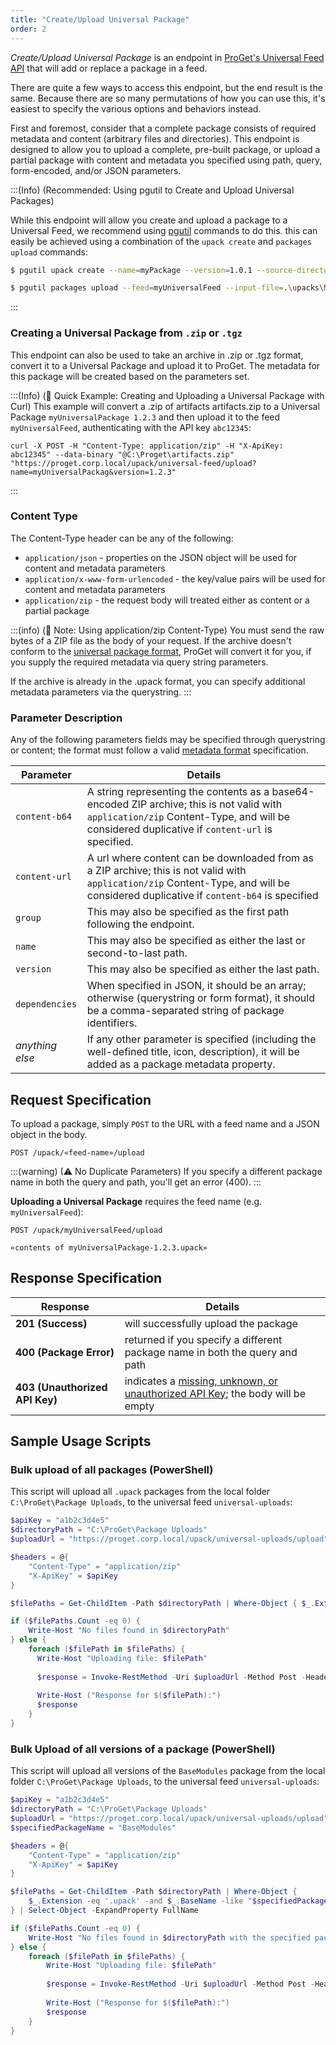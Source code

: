 ```yaml
---
title: "Create/Upload Universal Package"
order: 2
---
```


*Create/Upload Universal Package* is an endpoint in [ProGet's Universal Feed API](/docs/proget/reference-api/universal-feed) that will add or replace a package in a feed.

There are quite a few ways to access this endpoint, but the end result is the same. Because there are so many permutations of how you can use this, it's easiest to specify the various options and behaviors instead.

First and foremost, consider that a complete package consists of required metadata and content (arbitrary files and directories). This endpoint is designed to allow you to upload a complete, pre-built package, or upload a partial package with content and metadata you specified using path, query, form-encoded, and/or JSON parameters.

:::(Info) (Recommended: Using pgutil to Create and Upload Universal Packages)

While this endpoint will allow you create and upload a package to a Universal Feed, we recommend using [pgutil](/docs/proget/reference-api/proget-pgutil) commands to do this. this can easily be achieved using a combination of the `upack create` and `packages upload` commands:

```bash
$ pgutil upack create --name=myPackage --version=1.0.1 --source-directory=.\package-files\myPackage --target-directory=.\upacks

$ pgutil packages upload --feed=myUniversalFeed --input-file=.\upacks\MyPackage.1.0.1.upack

```
:::

### Creating a Universal Package from `.zip` or `.tgz`

This endpoint can also be used to take an archive in .zip or .tgz format, convert it to a Universal Package and upload it to ProGet. The metadata for this package will be created based on the parameters set.

:::(Info) (🚀 Quick Example: Creating and Uploading a Universal Package with Curl)
This example will convert a .zip of artifacts artifacts.zip to a Universal Package `myUniversalPackage 1.2.3` and then upload it to the feed `myUniversalFeed`, authenticating with the API key `abc12345`:

```
curl -X POST -H "Content-Type: application/zip" -H "X-ApiKey: abc12345" --data-binary "@C:\Proget\artifacts.zip" "https://proget.corp.local/upack/universal-feed/upload?name=myUniversalPackag&version=1.2.3"
```
:::

### Content Type
The Content-Type header can be any of the following:

* `application/json` - properties on the JSON object will be used for content and metadata parameters
* `application/x-www-form-urlencoded` - the key/value pairs will be used for content and metadata parameters
* `application/zip` - the request body will treated either as content or a partial package

:::(info) (📄 Note: Using application/zip Content-Type)
You must send the raw bytes of a ZIP file as the body of your request. If the archive doesn't conform to the [universal package format](/docs/proget/feeds/universal/universal-packages#manifest), ProGet will convert it for you, if you supply the required metadata via query string parameters.

If the archive is already in the .upack format, you can specify additional metadata parameters via the querystring.
:::

### Parameter	Description
Any of the following parameters fields may be specified through querystring or content; the format must follow a valid [metadata format](/docs/proget/feeds/universal/universal-packages#manifest) specification.

| Parameter | Details |
| --- | --- |
| `content-b64` | A string representing the contents as a base64-encoded ZIP archive; this is not valid with `application/zip` Content-Type, and will be considered duplicative if `content-url` is specified. |
| `content-url` | A url where content can be downloaded from as a ZIP archive; this is not valid with `application/zip` Content-Type, and will be considered duplicative if `content-b64` is specified |
| `group` | This may also be specified as the first path following the endpoint. |
| `name` | This may also be specified as either the last or second-to-last path. |
| `version` | This may also be specified as either the last path. |
| `dependencies` | When specified in JSON, it should be an array; otherwise (querystring or form format), it should be a comma-separated string of package identifiers. |
| _anything else_ | If any other parameter is specified (including the well-defined title, icon, description), it will be added as a package metadata property. |

## Request Specification
To upload a package, simply `POST` to the URL with a feed name and a JSON object in the body.

```
POST /upack/«feed-name»/upload
```

:::(warning) (⚠ No Duplicate Parameters)
If you specify a different package name in both the query and path, you'll get an error (400).
:::

**Uploading a Universal Package** requires the feed name (e.g. `myUniversalFeed`):

```
POST /upack/myUniversalFeed/upload

«contents of myUniversalPackage-1.2.3.upack»
```

## Response Specification

| Response | Details |
| --- | --- |
| **201 (Success)** | will successfully upload the package
| **400 (Package Error)** | returned if you specify a different package name in both the query and path |
|  **403 (Unauthorized API Key)** | indicates a [missing, unknown, or unauthorized API Key](/docs/proget/reference-api/universal-feed#authentication); the body will be empty |


## Sample Usage Scripts

### Bulk upload of all packages (PowerShell)
This script will upload all `.upack` packages from the local folder `C:\ProGet\Package Uploads`, to the universal feed `universal-uploads`:

```powershell
$apiKey = "a1b2c3d4e5"
$directoryPath = "C:\ProGet\Package Uploads"
$uploadUrl = "https://proget.corp.local/upack/universal-uploads/upload"

$headers = @{
    "Content-Type" = "application/zip"
    "X-ApiKey" = $apiKey
}

$filePaths = Get-ChildItem -Path $directoryPath | Where-Object { $_.Extension -match '\.upack$' } | Select-Object -ExpandProperty FullName

if ($filePaths.Count -eq 0) {
    Write-Host "No files found in $directoryPath"
} else {
    foreach ($filePath in $filePaths) {
      Write-Host "Uploading file: $filePath"
      
      $response = Invoke-RestMethod -Uri $uploadUrl -Method Post -Headers $headers -InFile $filePath -ContentType "application/zip"
      
      Write-Host ("Response for $($filePath):")
      $response
    }
}
```

### Bulk Upload of all versions of a package (PowerShell)
This script will upload all versions of the `BaseModules` package from the local folder `C:\ProGet\Package Uploads`, to the universal feed `universal-uploads`:

```powershell
$apiKey = "a1b2c3d4e5"
$directoryPath = "C:\ProGet\Package Uploads"
$uploadUrl = "https://proget.corp.local/upack/universal-uploads/upload"
$specifiedPackageName = "BaseModules"

$headers = @{
    "Content-Type" = "application/zip"
    "X-ApiKey" = $apiKey
}

$filePaths = Get-ChildItem -Path $directoryPath | Where-Object { 
    $_.Extension -eq '.upack' -and $_.BaseName -like "$specifiedPackageName*" 
} | Select-Object -ExpandProperty FullName

if ($filePaths.Count -eq 0) {
    Write-Host "No files found in $directoryPath with the specified package name."
} else {
    foreach ($filePath in $filePaths) {
        Write-Host "Uploading file: $filePath"
        
        $response = Invoke-RestMethod -Uri $uploadUrl -Method Post -Headers $headers -InFile $filePath -ContentType "application/zip"
        
        Write-Host ("Response for $($filePath):")
        $response
    }
}
```